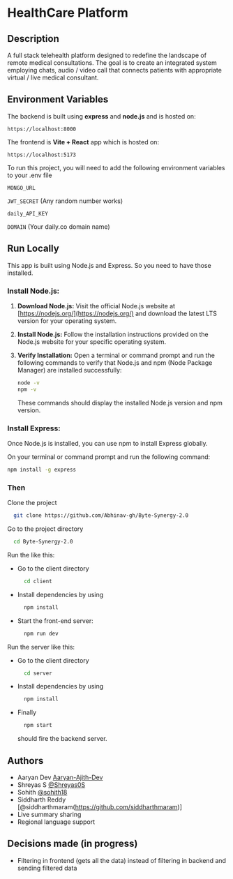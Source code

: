 
# HealthCare Platform

## Description
A full stack telehealth platform designed to redefine the landscape
of remote medical consultations. The goal is to create an integrated system employing chats, audio / video call that connects patients with appropriate virtual / live medical consultant.

## Environment Variables

The backend is built using **express** and **node.js** and is hosted on: 
```plaintext
https://localhost:8000
```
The frontend is **Vite + React** app which is hosted on:
```plaintext
https://localhost:5173
```
To run this project, you will need to add the following environment variables to your .env file

`MONGO_URL`

`JWT_SECRET`    (Any random number works)

`daily_API_KEY`

`DOMAIN` (Your daily.co domain name)




## Run Locally

This app is built using Node.js and Express. So you need to have those installed.

### Install Node.js:

1. **Download Node.js:**
    Visit the official Node.js website at [https://nodejs.org/](https://nodejs.org/) and download the latest LTS version for your operating system.

2. **Install Node.js:**
    Follow the installation instructions provided on the Node.js website for your specific operating system.

3. **Verify Installation:**
    Open a terminal or command prompt and run the following commands to verify that Node.js and npm (Node Package Manager) are installed successfully:
    ```bash
    node -v
    npm -v
    ```
    These commands should display the installed Node.js version and npm version.

### Install Express:

Once Node.js is installed, you can use npm to install Express globally.

On your terminal or command prompt and run the following command:

```bash
npm install -g express
```
### Then

Clone the project

```bash
  git clone https://github.com/Abhinav-gh/Byte-Synergy-2.0
```

Go to the project directory

```bash
  cd Byte-Synergy-2.0
```
Run the like this:

- Go to the client directory

  ```bash
    cd client
  ```

- Install dependencies by using
  ```bash
    npm install
  ```
- Start the front-end server:
  ```bash
    npm run dev
  ```
Run the server like this:

- Go to the client directory

  ```bash
    cd server
  ```

- Install dependencies by using
  ```bash
    npm install
  ```
- Finally
  ```bash
    npm start
  ``` 
  should fire the backend server.



## Authors

- Aaryan Dev [Aaryan-Ajith-Dev](https://github.com/Aaryan-Ajith-Dev)
- Shreyas S [@Shreyas0S](https://www.github.com/Shreyas0S)
- Sohith [@sohith18](https://github.com/sohith18)
- Siddharth Reddy [@siddharthmaram(https://github.com/siddharthmaram)]
- Live summary sharing
- Regional language support


## Decisions made (in progress)
- Filtering in frontend (gets all the data) instead of filtering in backend and sending filtered data
